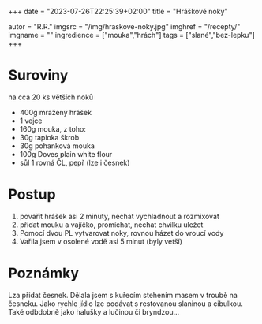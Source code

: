 +++
date = "2023-07-26T22:25:39+02:00"
title = "Hráškové noky"

autor = "R.R."
imgsrc = "/img/hraskove-noky.jpg"
imghref = "/recepty/"
imgname = ""
ingredience = ["mouka","hrách"]
tags = ["slané","bez-lepku"]
+++

# Suroviny
na cca 20 ks větších noků

- 400g mražený hrášek
- 1 vejce
- 160g mouka, z toho:
 - 30g tapioka škrob
 - 30g pohanková mouka
 - 100g Doves plain white flour 
- sůl 1 rovná ČL, pepř (lze i česnek)

# Postup
1. povařit hrášek asi 2 minuty, nechat vychladnout a rozmixovat
2. přidat mouku a vajíčko, promíchat, nechat chvilku uležet
3. Pomocí dvou PL vytvarovat noky, rovnou házet do vroucí vody
4. Vařila jsem v osolené vodě asi 5 minut (byly vetší)



# Poznámky
Lza přidat česnek. Dělala jsem s kuřecím stehením masem v troubě na česneku. 
Jako rychle jídlo lze podávat s restovanou slaninou a cibulkou. Také odbdobně jako halušky a lučinou či bryndzou...
<!--
-->

